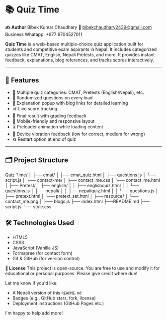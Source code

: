 # 📚 Quiz Time


**✍️ Author**
Bibek Kumar Chaudhary
📧 bibekchaudhary2439@gmail.com
Business Whatapp: +977 9704527011


**Quiz Time** is a web-based multiple-choice quiz application built for students and competitive exam aspirants in Nepal. It includes categorized quizzes like CMAT, English, Nepali Pretests, and more. It provides instant feedback, explanations, blog references, and tracks scores interactively.

---

## 🚀 Features

- 🎯 Multiple quiz categories: CMAT, Pretests (English/Nepali), etc.
- 🔄 Randomized questions on every load
- 🧠 Explanation popup with blog links for detailed learning
- 📊 Live score tracking
- 🎉 Final result with grading feedback
- 📱 Mobile-friendly and responsive layout
- ⏳ Preloader animation while loading content
- 📳 Device vibration feedback (low for correct, medium for wrong)
- ♻️ Restart option at end of quiz

---

## 🗂️ Project Structure

Quiz Time/
│
├── cmat/
│ ├── cmat_quiz.html
│ ├── questions.js
│ └── script.js
│
├── contact-me/
│ ├── contact_me.css
│ └── contact_me.html
│
├── Pretest/
│ ├── english/
│ │ ├── englishquiz.html
│ │ └── questions.js
│ ├── nepali/
│ │ ├── nepaliquiz.html
│ │ └── questions.js
│ ├── pretext.html
│ └── pretext_set.html
│
├── resource/
│ └── contact_me.png
│
├── blogs.js
├── index.html
├──README.md
├── script.js
└── style.css

## 🛠️ Technologies Used

- HTML5
- CSS3
- JavaScript (Vanilla JS)
- Formspree (for contact form)
- Git & GitHub (for version control)


**🪪 License**
This project is open-source. You are free to use and modify it for educational or personal purposes. Please give credit where due!

Let me know if you'd like:
- A Nepali version of this `README.md`
- Badges (e.g., GitHub stars, fork, license)
- Deployment instructions (GitHub Pages etc.)

I'm happy to help add more!